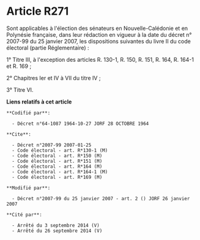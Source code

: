 # Article R271

Sont applicables à l'élection des sénateurs en Nouvelle-Calédonie et en Polynésie française, dans leur rédaction en vigueur à
la date du décret n° 2007-99 du 25 janvier 2007, les dispositions suivantes du livre II du code électoral (partie
Réglementaire) :

1° Titre III, à l'exception des articles R. 130-1, R. 150, R. 151, R. 164, R. 164-1 et R. 169 ;

2° Chapitres Ier et IV à VII du titre IV ;

3° Titre VI.

**Liens relatifs à cet article**

	**Codifié par**:

	  - Décret n°64-1087 1964-10-27 JORF 28 OCTOBRE 1964

	**Cite**:

	  - Décret n°2007-99 2007-01-25
	  - Code électoral - art. R*130-1 (M)
	  - Code électoral - art. R*150 (M)
	  - Code électoral - art. R*151 (M)
	  - Code électoral - art. R*164 (M)
	  - Code électoral - art. R*164-1 (M)
	  - Code électoral - art. R*169 (M)

	**Modifié par**:

	  - Décret n°2007-99 du 25 janvier 2007 - art. 2 () JORF 26 janvier 2007

	**Cité par**:

	  - Arrêté du 3 septembre 2014 (V)
	  - Arrêté du 26 septembre 2014 (V)
